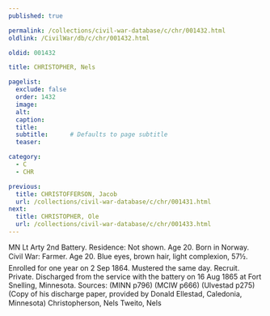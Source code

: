 ```yaml
---
published: true

permalink: /collections/civil-war-database/c/chr/001432.html
oldlink: /CivilWar/db/c/chr/001432.html

oldid: 001432

title: CHRISTOPHER, Nels

pagelist:
  exclude: false
  order: 1432
  image: 
  alt:
  caption:
  title:
  subtitle:      # Defaults to page subtitle
  teaser:

category: 
  - C 
  - CHR

previous:
  title: CHRISTOFFERSON, Jacob
  url: /collections/civil-war-database/c/chr/001431.html  
next:
  title: CHRISTOPHER, Ole
  url: /collections/civil-war-database/c/chr/001433.html   
---
```

MN Lt Arty 2nd Battery. Residence: Not shown. Age 20. Born in Norway. Civil War: Farmer. Age 20. Blue eyes, brown hair, light complexion, 5&#146;7&frac12;&#148;. Enrolled for one year on 2 Sep 1864. Mustered the same day. Recruit. Private. Discharged from the service with the battery on 16 Aug 1865 at Fort Snelling, Minnesota. Sources: (MINN p796) (MCIW p666) (Ulvestad p275) (Copy of his discharge paper, provided by Donald Ellestad, Caledonia, Minnesota) &#147;Christopherson, Nels&#148; &#147;Tweito, Nels&#148;